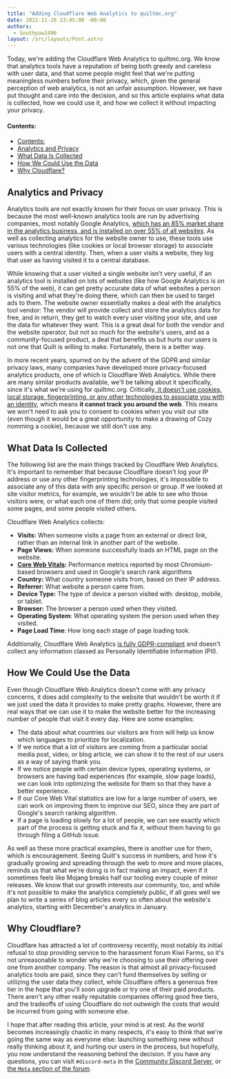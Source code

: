 ```yaml
---
title: "Adding Cloudflare Web Analytics to quiltmc.org"
date: 2022-11-26 23:45:00 -00:00
authors:
  - Southpaw1496
layout: /src/layouts/Post.astro
---
```

Today, we're adding the Cloudflare Web Analytics to quiltmc.org. We know that analytics tools have a reputation of being both greedy and careless with user data, and that some people might feel that we're putting meaningless numbers before their privacy, which, given the general perception of web analytics, is not an unfair assumption. However, we have put thought and care into the decision, and so this article explains what data is collected, how we could use it, and how we collect it without impacting your privacy.

<!-- MORE -->

#### Contents:
- [Contents:](#contents)
- [Analytics and Privacy](#analytics-and-privacy)
- [What Data Is Collected](#what-data-is-collected)
- [How We Could Use the Data](#how-we-could-use-the-data)
- [Why Cloudflare?](#why-cloudflare)


## Analytics and Privacy
Analytics tools are not exactly known for their focus on user privacy. This is because the most well-known analytics tools are run by advertising companies, most notably Google Analytics, [which has an 85% market share in the analytics business, and is installed on over 55% of all websites](https://w3techs.com/technologies/overview/traffic_analysis). As well as collecting analytics for the website owner to use, these tools use various technologies (like cookies or local browser storage) to associate users with a central identity. Then, when a user visits a website, they log that user as having visited it to a central database. 

While knowing that a user visited a single website isn't very useful, if an analytics tool is installed on lots of websites (like how Google Analytics is on 55% of the web), it can get pretty accurate data of what websites a person is visiting and what they're doing there, which can then be used to target ads to them. The website owner essentially makes a deal with the analytics tool vendor: The vendor will provide collect and store the analytics data for free, and in return, they get to watch every user visiting your site, and use the data for whatever they want. This is a great deal for both the vendor and the website operator, but not so much for the website's users, and as a community-focused product, a deal that benefits us but hurts our users is not one that Quilt is willing to make. Fortunately, there is a better way.

In more recent years, spurred on by the advent of the GDPR and similar privacy laws, many companies have developed more privacy-focused analytics products, one of which is Cloudflare Web Analytics. While there are many similar products available, we'll be talking about it specifically, since it's what we're using for quiltmc.org. Critically,[ it doesn't use cookies, local storage, fingerprinting, or any other technologies to associate you with an identity](https://www.cloudflare.com/en-gb/web-analytics/), which means **it cannot track you around the web**. This means we won't need to ask you to consent to cookies when you visit our site (even though it would be a great opportunity to make a drawing of Cozy nomming a cookie), because we still don't use any.

## What Data Is Collected
The following list are the main things tracked by Cloudflare Web Analytics. It's important to remember that because Cloudflare doesn't log your IP address or use any other fingerprinting technologies, it's impossible to associate any of this data with any specific person or group. If we looked at site visitor metrics, for example, we wouldn't be able to see who those visitors were, or what each one of them did; only that some people visited some pages, and some people visited others.

Cloudflare Web Analytics collects:
- **Visits:** When someone visits a page from an external or direct link, rather than an internal link in another part of the website.
- **Page Views:** When someone successfully loads an HTML page on the website.
- **[Core Web Vitals](https://www.cloudflare.com/en-gb/learning/performance/what-are-core-web-vitals/):** Performance metrics reported by most Chromium-based browsers and used in Google's search rank algorithms
- **Country:** What country someone visits from, based on their IP address.
- **Referrer:** What website a person came from.
- **Device Type:** The type of device a person visited with: desktop, mobile, or tablet.
- **Browser:** The browser a person used when they visited.
- **Operating System**: What operating system the person used when they visited.
- **Page Load Time**: How long each stage of page loading took.

Additionally, Cloudflare Web Analytics [is fully GDPR-compliant](https://www.cloudflare.com/en-gb/gdpr/introduction/) and doesn't collect any information classed as Personally Identifiable Information (PII).

## How We Could Use the Data
Even though Cloudflare Web Analytics doesn't come with any privacy concerns, it does add complexity to the website that wouldn't be worth it if we just used the data it provides to make pretty graphs. However, there are real ways that we can use it to make the website better for the increasing number of people that visit it every day. Here are some examples:
- The data about what countries our visitors are from will help us know which languages to prioritize for localization.
- If we notice that a lot of visitors are coming from a particular social media post, video, or blog article, we can show it to the rest of our users as a way of saying thank you.
- If we notice people with certain device types, operating systems, or browsers are having bad experiences (for example, slow page loads), we can look into optimizing the website for them so that they have a better experience.
- If our Core Web Vital statistics are low for a large number of users, we can work on improving them to improve our SEO, since they are part of Google's search ranking algorithm.
- If a page is loading slowly for a lot of people, we can see exactly which part of the process is getting stuck and fix it, without them having to go through filing a GitHub issue.

As well as these more practical examples, there is another use for them, which is encouragement. Seeing Quilt's success in numbers, and how it's gradually growing and spreading through the web to more and more places, reminds us that what we're doing is in fact making an impact, even if it sometimes feels like Mojang breaks half our tooling every couple of minor releases. We know that our growth interests our community, too, and while it's not possible to make the analytics completely public, if all goes well we plan to write a series of blog articles every so often about the website's analytics, starting with December's analytics in January. 

## Why Cloudflare?
Cloudflare has attracted a lot of controversy recently, most notably its initial refusal to stop providing service to the harassment forum Kiwi Farms, so it's not unreasonable to wonder why we're choosing to use their offering over one from another company. The reason is that almost all privacy-focused analytics tools are paid, since they can't fund themselves by selling or utilizing the user data they collect, while Cloudflare offers a generous free tier in the hope that you'll soon upgrade or try one of their paid products. There aren't any other really reputable companies offering good free tiers, and the tradeoffs of using Cloudflare do not outweigh the costs that would be incurred from going with someone else.

I hope that after reading this article, your mind is at rest. As the world becomes increasingly chaotic in many respects, it's easy to think that we're going the same way as everyone else: launching something new without really thinking about it, and hurting our users in the process, but hopefully, you now understand the reasoning behind the decision. If you have any questions, you can visit `#discord-meta` in the [Community Discord Server](https://discord.quiltmc.org), or [the `Meta` section of the forum](https://forum.quiltmc.org/c/quilt/meta/).
